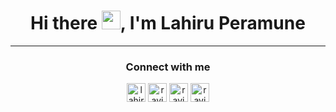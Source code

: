 <h1 align="center">Hi there <img src="https://raw.githubusercontent.com/MartinHeinz/MartinHeinz/master/wave.gif" width="30px">, I'm Lahiru Peramune</h1>

<hr>

<!-- Connect with me -->
<h3 align="center">Connect with me</h3>
<p align="center">
<a href="https://linkedin.com/in/lahiru-peramune" target="blank"><img align="center" src="https://image.flaticon.com/icons/png/128/174/174857.png" alt="lahiru-linkedin" height="30" width="30" /></a>
<a href="https://stackoverflow.com/users/12887981/ravindu-rathugama" target="blank"><img align="center" src="https://user-images.githubusercontent.com/12439263/132090724-819b6afc-80f3-4101-88d0-d9a3b0b21f4b.png" alt="ravindu-stackoverflow" height="30" width="30" /></a>
<a href="https://twitter.com/Ravindursr" target="blank"><img align="center" src="https://cdn-icons-png.flaticon.com/512/733/733579.png" alt="ravindu-twitter" height="30" width="30" /></a>
<a href="https://www.facebook.com/profile.php?id=100013533157636" target="blank"><img align="center" src="https://user-images.githubusercontent.com/12439263/132090872-7505034e-e23d-4375-9520-de24ed34a9e2.png" alt="ravindu-fb" height="30" width="30" /></a>
</p>


<!---
- 👋 Hi, I’m @lahiruperamune
- 👀 I’m interested in ...
- 🌱 I’m currently learning ...
- 💞️ I’m looking to collaborate on ...
- 📫 How to reach me ...


lahiruperamune/lahiruperamune is a ✨ special ✨ repository because its `README.md` (this file) appears on your GitHub profile.
You can click the Preview link to take a look at your changes.
--->
